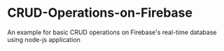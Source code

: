 # CRUD-Operations-on-Firebase
An example for basic CRUD operations on Firebase's real-time database using node-js application
